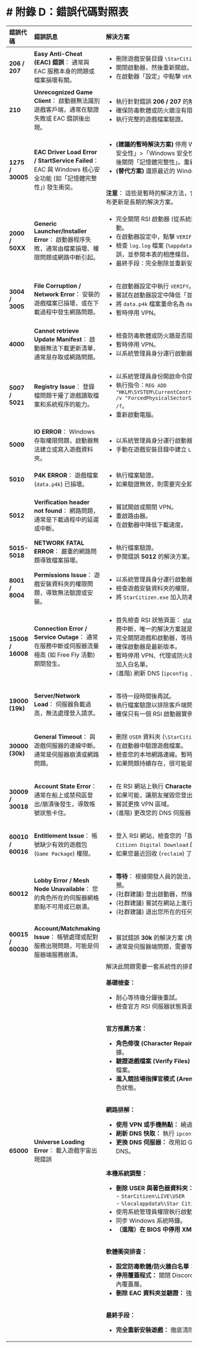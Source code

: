 # # 附錄 D：錯誤代碼對照表

| 錯誤代碼          | 錯誤訊息                                                                                                      | 解決方案                                                                                                                                                                                                                                                                                                                                                                                                                                                                                                                                                                                                                                                                                                                                                                                                                                                                                                                                                                                                                                                                                                                                                                                                                                                                                                                                                                                                                           | 參考資料連結                                                                                                                                                                                                                                                                                                                                                            |
| :---------------- | :------------------------------------------------------------------------------------------------------------ | :--------------------------------------------------------------------------------------------------------------------------------------------------------------------------------------------------------------------------------------------------------------------------------------------------------------------------------------------------------------------------------------------------------------------------------------------------------------------------------------------------------------------------------------------------------------------------------------------------------------------------------------------------------------------------------------------------------------------------------------------------------------------------------------------------------------------------------------------------------------------------------------------------------------------------------------------------------------------------------------------------------------------------------------------------------------------------------------------------------------------------------------------------------------------------------------------------------------------------------------------------------------------------------------------------------------------------------------------------------------------------------------------------------------------------------- | :---------------------------------------------------------------------------------------------------------------------------------------------------------------------------------------------------------------------------------------------------------------------------------------------------------------------------------------------------------------------- |
| **206 / 207**     | **Easy Anti-Cheat (EAC) 錯誤**： 通常與 EAC 服務本身的問題或檔案損壞有關。                                    | <ul><li>刪除遊戲安裝目錄 `\StarCitizen\LIVE` 中的 `EasyAntiCheat` 資料夾。</li><li>關閉啟動器，然後重新開啟。</li><li>在啟動器「設定」中點擊 `VERIFY`，這將重新下載並安裝 EAC。</li></ul>                                                                                                                                                                                                                                                                                                                                                                                                                                                                                                                                                                                                                                                                                                                                                                                                                                                                                                                                                                                                                                                                                                                                                                                                                                          | [官方 RSI 啟動器疑難排解](https://support.robertsspaceindustries.com/hc/en-us/articles/360000161747-Troubleshoot-the-RSI-Launcher)                                                                                                                                                                                                                                      |
| **210**           | **Unrecognized Game Client**： 啟動器無法識別遊戲客戶端，通常在驗證失敗或 EAC 錯誤後出現。                    | <ul><li>執行針對錯誤 **206 / 207** 的解決方案。</li><li>確保防毒軟體或防火牆沒有阻止 `StarCitizen.exe` 或 EAC 服務。</li><li>執行完整的遊戲檔案驗證。</li></ul>                                                                                                                                                                                                                                                                                                                                                                                                                                                                                                                                                                                                                                                                                                                                                                                                                                                                                                                                                                                                                                                                                                                                                                                                                                                                    | [官方 RSI 知識庫](https://support.robertsspaceindustries.com/hc/en-us/articles/4412276152343-Easy-Anti-Cheat-Troubleshooting)                                                                                                                                                                                                                                           |
| **1275 / 30005**  | **EAC Driver Load Error / StartService Failed**： EAC 與 Windows 核心安全功能 (如「記憶體完整性」) 發生衝突。 | <ul><li>**(建議的暫時解決方案)** 停用 Windows 核心隔離：前往「設定」>「隱私權與安全性」>「Windows 安全性」>「裝置安全性」>「核心隔離詳細資料」，然後關閉「記憶體完整性」。重新啟動電腦。</li><li>**(替代方案)** 還原最近的 Windows 更新 (特別是 `KB5044376`)。</li></ul><br>**注意**： 這些是暫時的解決方法，會降低作業系統的安全性。等待 EAC 或 CIG 發布更新是長期的解決方案。                                                                                                                                                                                                                                                                                                                                                                                                                                                                                                                                                                                                                                                                                                                                                                                                                                                                                                                                                                                                                                                    | [連結](https://www.epicgames.com/help/en-US/c-Category_EpicGamesStore/c-EpicGamesStore_ErrorCodes/eac-driver-error-1275-driver-load-error-in-windows-11-a000085643)                                                                                                                                                                                                     |
| **2000 / 50XX**   | **Generic Launcher/Installer Error**： 啟動器程序失敗，通常由檔案損壞、權限問題或網路中斷引起。               | <ul><li>完全關閉 RSI 啟動器 (從系統匣和工作管理員中) 並以系統管理員身分重新啟動。</li><li>在啟動器設定中，點擊 `VERIFY` 以驗證遊戲檔案。</li><li>檢查 `log.log` 檔案 (`%appdata%\rsilauncher\logs`) 以尋找更具體的 **50XX** 錯誤，並參閱本表的相應條目。</li><li>最終手段：完全刪除並重新安裝啟動器和遊戲。</li></ul>                                                                                                                                                                                                                                                                                                                                                                                                                                                                                                                                                                                                                                                                                                                                                                                                                                                                                                                                                                                                                                                                                                              | [官方 RSI 知識庫](https://support.robertsspaceindustries.com/hc/en-us/articles/22514899089431-Error-2000-or-50XX)                                                                                                                                                                                                                                                       |
| **3004 / 3005**   | **File Corruption / Network Error**： 安裝的遊戲檔案已損壞，或在下載過程中發生網路問題。                      | <ul><li>在啟動器設定中執行 `VERIFY`。</li><li>嘗試在啟動器設定中降低「並行下載」數量和「下載速度限制」。</li><li>將 `data.p4k` 檔案重命名為 `data.p4k.part` 並重新啟動安裝程序。</li><li>暫時停用 VPN。</li></ul>                                                                                                                                                                                                                                                                                                                                                                                                                                                                                                                                                                                                                                                                                                                                                                                                                                                                                                                                                                                                                                                                                                                                                                                                                  | [官方 RSI 知識庫](https://support.robertsspaceindustries.com/hc/en-us/articles/22531092903319-Error-3004-3005)                                                                                                                                                                                                                                                          |
| **4000**          | **Cannot retrieve Update Manifest**： 啟動器無法下載更新清單，通常是存取或網路問題。                          | <ul><li>檢查防毒軟體或防火牆是否阻止了啟動器。</li><li>暫時停用 VPN。</li><li>以系統管理員身分運行啟動器。</li></ul>                                                                                                                                                                                                                                                                                                                                                                                                                                                                                                                                                                                                                                                                                                                                                                                                                                                                                                                                                                                                                                                                                                                                                                                                                                                                                                               | [官方 RSI 啟動器疑難排解](https://support.robertsspaceindustries.com/hc/en-us/articles/360000161747-Troubleshoot-the-RSI-Launcher)                                                                                                                                                                                                                                      |
| **5007 / 5021**   | **Registry Issue**： 登錄檔問題干擾了遊戲讀取檔案和系統程序的能力。                                           | <ul><li>以系統管理員身份開啟命令提示字元 (CMD)。</li><li>執行指令：`REG ADD "HKLM\SYSTEM\CurrentControlSet\Services\stornvme\Parameters\Device" /v "ForcedPhysicalSectorSizeInBytes" /t REG_MULTI_SZ /d "* 4095" /f`。</li><li>重新啟動電腦。</li></ul>                                                                                                                                                                                                                                                                                                                                                                                                                                                                                                                                                                                                                                                                                                                                                                                                                                                                                                                                                                                                                                                                                                                                                                            | [官方 RSI 知識庫](https://support.robertsspaceindustries.com/hc/en-us/articles/22514899089431-Error-2000-or-50XX)                                                                                                                                                                                                                                                       |
| **5009**          | **IO ERROR**： Windows 存取權限問題，啟動器無法建立或寫入遊戲資料夾。                                         | <ul><li>以系統管理員身分運行啟動器。</li><li>手動在遊戲安裝目錄中建立 `LIVE` (或 `PTU`) 資料夾。</li></ul>                                                                                                                                                                                                                                                                                                                                                                                                                                                                                                                                                                                                                                                                                                                                                                                                                                                                                                                                                                                                                                                                                                                                                                                                                                                                                                                         | [官方 RSI 知識庫](https://support.robertsspaceindustries.com/hc/en-us/articles/22514899089431-Error-2000-or-50XX)                                                                                                                                                                                                                                                       |
| **5010**          | **P4K ERROR**： 遊戲檔案 (`data.p4k`) 已損壞。                                                                | <ul><li>執行檔案驗證。</li><li>如果驗證無效，則需要完全卸載並重新安裝遊戲。</li></ul>                                                                                                                                                                                                                                                                                                                                                                                                                                                                                                                                                                                                                                                                                                                                                                                                                                                                                                                                                                                                                                                                                                                                                                                                                                                                                                                                              | [官方 RSI 知識庫](https://support.robertsspaceindustries.com/hc/en-us/articles/22514899089431-Error-2000-or-50XX)                                                                                                                                                                                                                                                       |
| **5012**          | **Verification header not found**： 網路問題，通常是下載過程中的延遲或中斷。                                  | <ul><li>嘗試開啟或關閉 VPN。</li><li>重啟路由器。</li><li>在啟動器中降低下載速度。</li></ul>                                                                                                                                                                                                                                                                                                                                                                                                                                                                                                                                                                                                                                                                                                                                                                                                                                                                                                                                                                                                                                                                                                                                                                                                                                                                                                                                       | [官方 RSI 知識庫](https://support.robertsspaceindustries.com/hc/en-us/articles/22514899089431-Error-2000-or-50XX)                                                                                                                                                                                                                                                       |
| **5015-5018**     | **NETWORK FATAL ERROR**： 嚴重的網路問題導致檔案損壞。                                                        | <ul><li>執行檔案驗證。</li><li>參閱錯誤 **5012** 的解決方案。</li></ul>                                                                                                                                                                                                                                                                                                                                                                                                                                                                                                                                                                                                                                                                                                                                                                                                                                                                                                                                                                                                                                                                                                                                                                                                                                                                                                                                                            | [官方 RSI 知識庫](https://support.robertsspaceindustries.com/hc/en-us/articles/22514899089431-Error-2000-or-50XX)                                                                                                                                                                                                                                                       |
| **8001 / 8004**   | **Permissions Issue**： 遊戲安裝資料夾的權限問題，導致無法驗證或安裝。                                        | <ul><li>以系統管理員身分運行啟動器。</li><li>檢查遊戲安裝資料夾的權限，確保您的使用者帳戶有完全控制權。</li><li>將 `StarCitizen.exe` 加入防毒軟體的白名單。</li></ul>                                                                                                                                                                                                                                                                                                                                                                                                                                                                                                                                                                                                                                                                                                                                                                                                                                                                                                                                                                                                                                                                                                                                                                                                                                                              | [官方 RSI 知識庫](https://support.robertsspaceindustries.com/hc/en-us/articles/360012273294-Error-Code-8001-8004)                                                                                                                                                                                                                                                       |
| **15008 / 16008** | **Connection Error / Service Outage**： 通常在服務中斷或伺服器流量極高 (如 Free Fly 活動) 期間發生。          | <ul><li>首先檢查 RSI 狀態頁面： [status.robertsspaceindustries.com](https://status.robertsspaceindustries.com/)。如果存在服務中斷，唯一的解決方案就是等待。</li><li>完全關閉遊戲和啟動器，等待約一小時後再嘗試登入。</li><li>確保啟動器是最新版本。</li><li>暫時停用 VPN、代理或防火牆，或將 `RSI Launcher.exe` 和 `StarCitizen.exe` 加入白名單。</li><li>(進階) 刷新 DNS (`ipconfig /flushdns`)。</li></ul>                                                                                                                                                                                                                                                                                                                                                                                                                                                                                                                                                                                                                                                                                                                                                                                                                                                                                                                                                                                                                       | [官方 RSI 知識庫](https://support.robertsspaceindustries.com/hc/en-us/articles/360012425434-Error-Code-15008-16008)                                                                                                                                                                                                                                                     |
| **19000 (19k)**   | **Server/Network Load**： 伺服器負載過高，無法處理登入請求。                                                  | <ul><li>等待一段時間後再試。</li><li>執行檔案驗證以排除客戶端問題。</li><li>確保只有一個 RSI 啟動器實例在運行。</li></ul>                                                                                                                                                                                                                                                                                                                                                                                                                                                                                                                                                                                                                                                                                                                                                                                                                                                                                                                                                                                                                                                                                                                                                                                                                                                                                                          | [官方 RSI 知識庫](https://support.robertsspaceindustries.com/hc/en-us/articles/360056254754-Star-Citizen-Alpha-4-3-Known-Issues)                                                                                                                                                                                                                                        |
| **30000 (30k)**   | **General Timeout**： 與遊戲伺服器的連線中斷。通常是伺服器崩潰或網路問題。                                    | <ul><li>刪除 `USER` 資料夾 (`\StarCitizen\LIVE\`)。</li><li>在啟動器中驗證遊戲檔案。</li><li>檢查您的本地網路連線。暫時停用 VPN。</li><li>如果問題持續存在，很可能是伺服器端問題，請稍後再試。</li></ul>                                                                                                                                                                                                                                                                                                                                                                                                                                                                                                                                                                                                                                                                                                                                                                                                                                                                                                                                                                                                                                                                                                                                                                                                                           | [官方 RSI 知識庫](https://support.robertsspaceindustries.com/hc/en-us/articles/360053608633-Error-Code-30000)                                                                                                                                                                                                                                                           |
| **30009 / 30018** | **Account State Error**： 通常在船上或禁飛區登出/崩潰後發生，導致帳號狀態卡住。                               | <ul><li>在 RSI 網站上執行 **Character Repair**。</li><li>如果可能，讓朋友摧毀您登出時所在的船隻。</li><li>嘗試更換 VPN 區域。</li><li>(進階) 更改您的 DNS 伺服器 (例如，改為 Google DNS：`8.8.8.8`)。</li></ul>                                                                                                                                                                                                                                                                                                                                                                                                                                                                                                                                                                                                                                                                                                                                                                                                                                                                                                                                                                                                                                                                                                                                                                                                                    | [官方 RSI 知識庫](https://support.robertsspaceindustries.com/hc/en-us/articles/360038342233-Error-Code-30009-30018)                                                                                                                                                                                                                                                     |
| **60010 / 60016** | **Entitlement Issue**： 帳號缺少有效的遊戲包 (`Game Package`) 權限。                                          | <ul><li>登入 RSI 網站，檢查您的「我的機庫 (`My Hangar`)」確保您擁有一個包含 `Star Citizen Digital Download` 的遊戲包。</li><li>如果您最近回收 (`reclaim`) 了您的遊戲包，您需要重新購買或恢復一個。</li></ul>                                                                                                                                                                                                                                                                                                                                                                                                                                                                                                                                                                                                                                                                                                                                                                                                                                                                                                                                                                                                                                                                                                                                                                                                                       | [官方 RSI 知識庫](https://support.robertsspaceindustries.com/hc/en-us/articles/360056254754-Star-Citizen-Alpha-4-3-Known-Issues)                                                                                                                                                                                                                                        |
| **60012**         | **Lobby Error / Mesh Node Unavailable**： 您的角色所在的伺服器網格節點不可用或已崩潰。                        | <ul><li>**等待**： 根據開發人員的說法，此問題通常需要時間自行解決或由 CIG 手動干預。</li><li>(社群建議) 登出啟動器，然後重新登入並驗證檔案。</li><li>(社群建議) 嘗試在網站上進行 **Character Repair**。</li><li>(社群建議) 退出您所在的任何遊戲內隊伍。</li></ul>                                                                                                                                                                                                                                                                                                                                                                                                                                                                                                                                                                                                                                                                                                                                                                                                                                                                                                                                                                                                                                                                                                                                                                  | [Reddit 社群討論串](https://www.reddit.com/r/starcitizen/comments/1kky6a0/cant_log_in_error_code_60012/)                                                                                                                                                                                                                                                                |
| **60015 / 60030** | **Account/Matchmaking Issue**： 帳號處理或配對服務出現問題，可能是伺服器端服務崩潰。                          | <ul><li>嘗試錯誤 **30k** 的解決方案 (角色修復、DNS 刷新)。</li><li>通常是伺服器端問題，需要等待 CIG 解決。</li></ul>                                                                                                                                                                                                                                                                                                                                                                                                                                                                                                                                                                                                                                                                                                                                                                                                                                                                                                                                                                                                                                                                                                                                                                                                                                                                                                               | [官方 RSI 啟動器疑難排解](https://support.robertsspaceindustries.com/hc/en-us/articles/360000161747-Troubleshoot-the-RSI-Launcher)                                                                                                                                                                                                                                      |
| **65000**         | **Universe Loading Error**： 載入遊戲宇宙出現錯誤                                                             | 解決此問題需要一套系統性的排查方法，建議按以下順序嘗試：<br><br>**基礎檢查：**<br><ul><li>耐心等待幾分鐘後重試。</li><li>檢查官方 RSI 伺服器狀態頁面，確認是否存在服務中斷。</li></ul><br>**官方推薦方案：**<br><ul><li>**角色修復 (Character Repair)：** 登入官網帳戶設定，重設伺服器上的角色數據。</li><li>**驗證遊戲檔案 (Verify Files)：** 在啟動器中執行驗證功能，修復損壞或遺失的檔案。</li><li>**進入競技場指揮官模式 (Arena Commander)：** 載入其他遊戲模式以刷新角色狀態。</li></ul><br>**網路排解：**<br><ul><li>**使用 VPN 或手機熱點：** 繞過潛在的網路服務供應商（ISP）路由問題。</li><li>**刷新 DNS 快取：** 執行 `ipconfig /flushdns` 指令。</li><li>**更換 DNS 伺服器：** 改用如 Google (8.8.8.8) 或 Cloudflare (1.1.1.1) 的公共 DNS。</li></ul><br>**本機系統調整：**<br><ul><li>**刪除 USER 與著色器資料夾：**<br> - `StarCitizen\LIVE\USER`<br> - `%localappdata%\Star Citizen`</li><li>使用系統管理員權限執行啟動器。</li><li>同步 Windows 系統時鐘。</li><li>**（進階）在 BIOS 中停用 XMP：** 排除記憶體超頻不穩定問題。</li></ul><br>**軟體衝突排查：**<br><ul><li>**設定防毒軟體/防火牆白名單：** 將遊戲安裝資料夾設為例外。</li><li>**停用覆蓋程式：** 關閉 Discord、NVIDIA GeForce Experience 等軟體的遊戲內覆蓋層。</li><li>**刪除 EAC 資料夾並驗證：** 強制重新安裝 Easy Anti-Cheat 反作弊模組。</li></ul><br>**最終手段：**<br><ul><li>**完全重新安裝遊戲：** 徹底清除所有檔案後再重新下載。</li></ul> | [官方 RSI 知識庫](https://support.robertsspaceindustries.com/hc/en-us/articles/34409251540887-Error-Code-65000)<br>[官方 RSI 啟動器疑難排解](https://support.robertsspaceindustries.com/hc/en-us/articles/360000161747-Troubleshoot-the-RSI-Launcher)<br>[Reddit 社群討論串](https://www.reddit.com/r/starcitizen/comments/1m5m968/error_65000_universe_loading_error/) |
